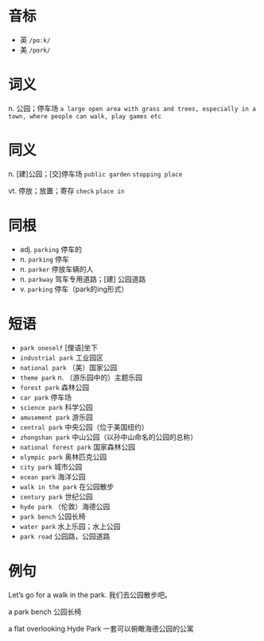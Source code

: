 # 音标

- 英 `/pɑːk/`
- 美 `/pɑrk/`

# 词义

n. 公园；停车场
`a large open area with grass and trees, especially in a town, where people can walk, play games etc`

# 同义

n. [建]公园；[交]停车场
`public garden` `stopping place`

vt. 停放；放置；寄存
`check` `place in`

# 同根

- adj. `parking` 停车的
- n. `parking` 停车
- n. `parker` 停放车辆的人
- n. `parkway` 驾车专用道路；[建] 公园道路
- v. `parking` 停车（park的ing形式）

# 短语

- `park oneself` [俚语]坐下
- `industrial park` 工业园区
- `national park` （美）国家公园
- `theme park` n. （游乐园中的）主题乐园
- `forest park` 森林公园
- `car park` 停车场
- `science park` 科学公园
- `amusement park` 游乐园
- `central park` 中央公园（位于美国纽约）
- `zhongshan park` 中山公园（以孙中山命名的公园的总称）
- `national forest park` 国家森林公园
- `olympic park` 奥林匹克公园
- `city park` 城市公园
- `ocean park` 海洋公园
- `walk in the park` 在公园散步
- `century park` 世纪公园
- `hyde park` （伦敦）海德公园
- `park bench` 公园长椅
- `water park` 水上乐园；水上公园
- `park road` 公园路，公园道路

# 例句

Let’s go for a walk in the park.
我们去公园散步吧。

a park bench
公园长椅

a flat overlooking Hyde Park
一套可以俯瞰海德公园的公寓


